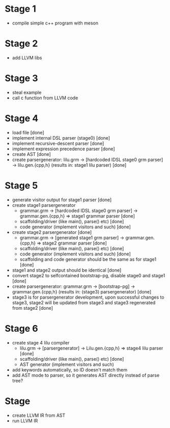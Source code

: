 # Stage 1

- compile simple c++ program with meson

# Stage 2

- add LLVM libs

# Stage 3

- steal example
- call c function from LLVM code

# Stage 4

- load file [done]
- implement internal DSL parser (stage0) [done]
- implement recursive-descent parser [done]
- implement expression precedence parser [done]
- create AST [done]
- create parsergenerator: lilu.grm -> [hardcoded IDSL stage0 grm parser] -> lilu.gen.{cpp,h} (results in: stage1 lilu parser) [done]

# Stage 5

- generate visitor output for stage1 parser [done]
- create stage1 parsergenerator
    - grammar.grm -> [hardcoded IDSL stage0 grm parser] -> grammar.gen.{cpp,h} => stage1 grammar parser [done]
    - scaffolding/driver (like main(), parse() etc) [done]
    - code generator (implement visitors and such) [done]
- create stage2 parsergenerator [done]
    - grammar.grm -> [generated stage1 grm parser] -> grammar.gen.{cpp,h} => stage2 grammar parser [done]
    - scaffolding/driver (like main(), parse() etc) [done]
    - code generator (implement visitors and such) [done]
    - scaffolding and code generator should be the same as for stage1 [done]
- stage1 and stage2 output should be identical [done]
- convert stage2 to selfcontained bootstrap-pg, disable stage0 and stage1 [done]
- create parsergenerator: grammar.grm -> [bootstrap-pg] -> grammar.gen.{cpp,h} (results in: (stage3) parsergenerator) [done]
- stage3 is for parsergenerator development, upon successful changes to stage3, stage2 will be updated from stage3 and stage3 regenerated from stage2 [done]

# Stage 6

- create stage 4 lilu compiler
    - lilu.grm -> [parsergenerator] -> Lilu.gen.{cpp,h} => stage4 lilu parser [done]
    - scaffolding/driver (like main(), parse() etc) [done]
    - AST generator (implement visitors and such)
- add keywords automatically, so ID doesn't match them
- add AST mode to parser, so it generates AST directly instead of parse tree?

# Stage

- create LLVM IR from AST
- run LLVM IR

